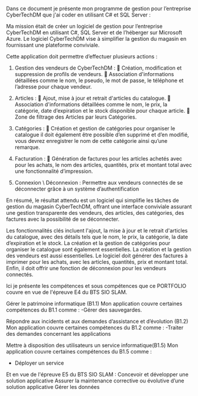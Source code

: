 Dans ce document je présente mon programme de gestion pour l’entreprise CyberTechDM que j'ai coder en utilisant C# et SQL Server :

Ma mission était de créer un logiciel de gestion pour l’entreprise CyberTechDM en utilisant C#, SQL Server et de l’héberger sur Microsoft Azure.
Le logiciel CyberTechDM vise à simplifier la gestion du magasin en fournissant une plateforme conviviale.

Cette application doit permettre d’effectuer plusieurs actions :

1. Gestion des vendeurs de CyberTechDM :
 Création, modification et suppression de profils de vendeurs.
 Association d'informations détaillées comme le nom, le pseudo, le mot de passe, le téléphone et l’adresse pour chaque vendeur.

2. Articles :
 Ajout, mise à jour et retrait d'articles du catalogue.
 Association d'informations détaillées comme le nom, le prix, la catégorie, date d’expiration et le stock disponible pour chaque article.
 Zone de filtrage des Articles par leurs Catégories.

3. Catégories :
 Création et gestion de catégories pour organiser le catalogue il doit également être possible d’en supprimé et d’en modifié, vous devrez enregistrer le nom de cette catégorie ainsi qu’une remarque.

4. Facturation :
 Génération de factures pour les articles achetés avec pour les achats, le nom des articles, quantités, prix et montant total avec une fonctionnalité d’impression.

5. Connexion \ Déconnexion :
Permettre aux vendeurs connectés de se déconnecter grâce à un système d’authentification

En résumé, le résultat attendu est un logiciel qui simplifie les tâches de gestion du magasin CyberTechDM, offrant une interface conviviale assurant une gestion transparente des vendeurs, des articles, des catégories, des factures avec la 
possibilité de se déconnecter.

Les fonctionnalités clés incluent l'ajout, la mise à jour et le retrait d'articles du catalogue, avec des détails tels que le nom, le prix, la catégorie, la date d’expiration et le stock. 
La création et la gestion de catégories pour organiser le catalogue sont également essentielles.
La création et la gestion des vendeurs est aussi essentielles.
Le logiciel doit générer des factures à imprimer pour les achats, avec les articles, quantités, prix et montant total.
Enfin, il doit offrir une fonction de déconnexion pour les vendeurs connectés. 

Ici je présente les compétences et sous compétences que ce PORTFOLIO couvre en vue de l'épreuve E4 du BTS SIO SLAM.

Gérer le patrimoine informatique (B1.1)
Mon application couvre certaines compétences du B1.1 comme : 
-Gérer des sauvegardes. 

Répondre aux incidents et aux demandes d’assistance et d’évolution (B1.2) 
Mon application couvre certaines compétences du B1.2 comme : 
-Traiter des demandes concernant les applications

Mettre à disposition des utilisateurs un service informatique(B1.5) 
Mon application couvre certaines compétences du B1.5 comme : 
- Déployer un service

Et en vue de l'épreuve E5 du BTS SIO SLAM : 
Concevoir et développer une solution applicative
Assurer la maintenance corrective ou évolutive d’une solution applicative
Gérer les données



